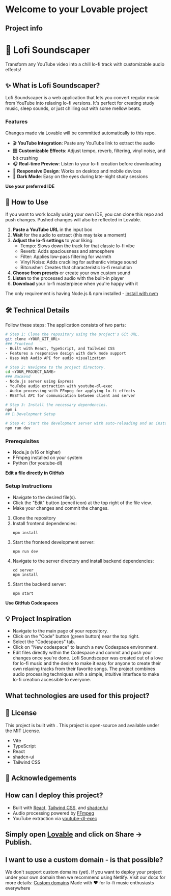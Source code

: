 # Welcome to your Lovable project
 
 ## Project info
 # 🎵 Lofi Soundscaper
 
 Transform any YouTube video into a chill lo-fi track with customizable audio effects!
 
 
 ## ✨ What is Lofi Soundscaper?
 
  Lofi Soundscaper is a web application that lets you convert regular music from YouTube into relaxing lo-fi versions. It's perfect for creating study music, sleep sounds, or just chilling out with some mellow beats.
 
 ### Features
 
 Changes made via Lovable will be committed automatically to this repo.
 - 🎬 **YouTube Integration**: Paste any YouTube link to extract the audio
 - 🎛️ **Customizable Effects**: Adjust tempo, reverb, filtering, vinyl noise, and bit crushing
 - 🎧 **Real-time Preview**: Listen to your lo-fi creation before downloading
 - 📱 **Responsive Design**: Works on desktop and mobile devices
 - 🌙 **Dark Mode**: Easy on the eyes during late-night study sessions
 
 **Use your preferred IDE**
 ## 🚀 How to Use
 
 If you want to work locally using your own IDE, you can clone this repo and push changes. Pushed changes will also be reflected in Lovable.
 1. **Paste a YouTube URL** in the input box
 2. **Wait** for the audio to extract (this may take a moment)
 3. **Adjust the lo-fi settings** to your liking:
    - Tempo: Slows down the track for that classic lo-fi vibe
    - Reverb: Adds spaciousness and atmosphere
    - Filter: Applies low-pass filtering for warmth
    - Vinyl Noise: Adds crackling for authentic vintage sound
    - Bitcrusher: Creates that characteristic lo-fi resolution
 4. **Choose from presets** or create your own custom sound
 5. **Listen** to the processed audio with the built-in player
 6. **Download** your lo-fi masterpiece when you're happy with it
 
 The only requirement is having Node.js & npm installed - [install with nvm](https://github.com/nvm-sh/nvm#installing-and-updating)
 ## 🛠️ Technical Details
 
 Follow these steps:
 The application consists of two parts:
 
 ```sh
 # Step 1: Clone the repository using the project's Git URL.
 git clone <YOUR_GIT_URL>
 ### Frontend
 - Built with React, TypeScript, and Tailwind CSS
 - Features a responsive design with dark mode support
 - Uses Web Audio API for audio visualization
 
 # Step 2: Navigate to the project directory.
 cd <YOUR_PROJECT_NAME>
 ### Backend
 - Node.js server using Express
 - YouTube audio extraction with youtube-dl-exec
 - Audio processing with FFmpeg for applying lo-fi effects
 - RESTful API for communication between client and server
 
 # Step 3: Install the necessary dependencies.
 npm i
 ## 🔧 Development Setup
 
 # Step 4: Start the development server with auto-reloading and an instant preview.
 npm run dev
 ```
 ### Prerequisites
 - Node.js (v16 or higher)
 - FFmpeg installed on your system
 - Python (for youtube-dl)
 
 **Edit a file directly in GitHub**
 ### Setup Instructions
 
 - Navigate to the desired file(s).
 - Click the "Edit" button (pencil icon) at the top right of the file view.
 - Make your changes and commit the changes.
 1. Clone the repository
 2. Install frontend dependencies:
    ```
    npm install
    ```
 3. Start the frontend development server:
    ```
    npm run dev
    ```
 4. Navigate to the server directory and install backend dependencies:
    ```
    cd server
    npm install
    ```
 5. Start the backend server:
    ```
    npm start
    ```
 
 **Use GitHub Codespaces**
 ## 💡 Project Inspiration
 
 - Navigate to the main page of your repository.
 - Click on the "Code" button (green button) near the top right.
 - Select the "Codespaces" tab.
 - Click on "New codespace" to launch a new Codespace environment.
 - Edit files directly within the Codespace and commit and push your changes once you're done.
 Lofi Soundscaper was created out of a love for lo-fi music and the desire to make it easy for anyone to create their own relaxing tracks from their favorite songs. The project combines audio processing techniques with a simple, intuitive interface to make lo-fi creation accessible to everyone.
 
 ## What technologies are used for this project?
 ## 📝 License
 
 This project is built with .
 This project is open-source and available under the MIT License.
 
 - Vite
 - TypeScript
 - React
 - shadcn-ui
 - Tailwind CSS
 ## 🙏 Acknowledgements
 
 ## How can I deploy this project?
 - Built with [React](https://reactjs.org/), [Tailwind CSS](https://tailwindcss.com/), and [shadcn/ui](https://ui.shadcn.com/)
 - Audio processing powered by [FFmpeg](https://ffmpeg.org/)
 - YouTube extraction via [youtube-dl-exec](https://github.com/microlinkhq/youtube-dl-exec)
 
 Simply open [Lovable](https://lovable.dev/projects/36b17fdb-b051-45f1-a556-115f39bea9af) and click on Share -> Publish.
 ---
 
 ## I want to use a custom domain - is that possible?
 
 We don't support custom domains (yet). If you want to deploy your project under your own domain then we recommend using Netlify. Visit our docs for more details: [Custom domains](https://docs.lovable.dev/tips-tricks/custom-domain/)
 Made with ♥ for lo-fi music enthusiasts everywhere
